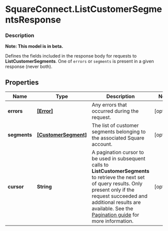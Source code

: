 # SquareConnect.ListCustomerSegmentsResponse

### Description
**Note: This model is in beta.**

Defines the fields included in the response body for requests to __ListCustomerSegments__.  One of `errors` or `segments` is present in a given response (never both).

## Properties
Name | Type | Description | Notes
------------ | ------------- | ------------- | -------------
**errors** | [**[Error]**](Error.md) | Any errors that occurred during the request. | [optional] 
**segments** | [**[CustomerSegment]**](CustomerSegment.md) | The list of customer segments belonging to the associated Square account. | [optional] 
**cursor** | **String** | A pagination cursor to be used in subsequent calls to __ListCustomerSegments__ to retrieve the next set of query results. Only present only if the request succeeded and additional results are available.  See the [Pagination guide](https://developer.squareup.com/docs/docs/working-with-apis/pagination) for more information. | [optional] 


